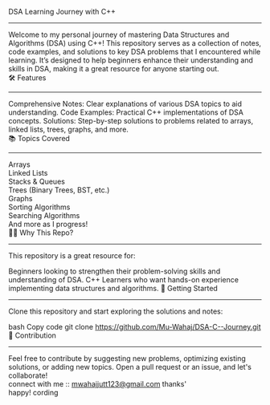 DSA Learning Journey with C++
<br/> <hr/>
Welcome to my personal journey of mastering Data Structures and Algorithms (DSA) using C++! This repository serves as a collection of notes, code examples, and solutions to key DSA problems that I encountered while learning. It’s designed to help beginners enhance their understanding and skills in DSA, making it a great resource for anyone starting out.
<br/>
🛠️ Features
<br/><hr/>
Comprehensive Notes: Clear explanations of various DSA topics to aid understanding.
Code Examples: Practical C++ implementations of DSA concepts.
Solutions: Step-by-step solutions to problems related to arrays, linked lists, trees, graphs, and more.
<br/>
📚 Topics Covered 
<br/><hr/>
Arrays<br/>
Linked Lists<br/>
Stacks & Queues<br/>
Trees (Binary Trees, BST, etc.)<br/>
Graphs<br/>
Sorting Algorithms<br/>
Searching Algorithms<br/>
And more as I progress!<br/>
👨‍💻 Why This Repo?<br/><hr/>
This repository is a great resource for:<br/>

Beginners looking to strengthen their problem-solving skills and understanding of DSA.
C++ Learners who want hands-on experience implementing data structures and algorithms.
🚀 Getting Started<br/><hr/>
Clone this repository and start exploring the solutions and notes:

bash
Copy code
git clone https://github.com/Mu-Wahaj/DSA-C--Journey.git
📝 Contribution<br/><hr/>
Feel free to contribute by suggesting new problems, optimizing existing solutions, or adding new topics. Open a pull request or an issue, and let's collaborate!<br/>
connect with me :: mwahajjutt123@gmail.com 
thanks'<br/>
happy! cording 


